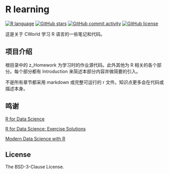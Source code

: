 # R learning

[![R language](https://img.shields.io/badge/R-276DC3?style=flat-square&logo=r)](https://www.r-project.org/)
[![GitHub stars](https://img.shields.io/github/stars/cworld1/r-learning?style=flat-square)](https://github.com/cworld1/r-learning/)
[![GitHub commit activity](https://img.shields.io/github/commit-activity/y/cworld1/r-learning?label=commits&style=flat-square)](https://github.com/cworld1/r-learning/commits/)
[![GitHub license](https://img.shields.io/github/license/cworld1/r-learning?style=flat-square)](https://github.com/cworld1/r-learning/)

这是关于 CWorld 学习 R 语言的一些笔记和代码。

## 项目介绍

根目录中的 z_Homework 为学习时的作业源代码。此外其他为 R 相关的各个部分。每个部分都有 Introduction 来简述本部分内容并做简要的引入。

不是所有章节都采用 markdown 或完整可运行的 r 文件。知识点更多会在代码或描述本身。

## 鸣谢

[R for Data Science](https://r4ds.had.co.nz/)

[R for Data Science: Exercise Solutions](https://jrnold.github.io/r4ds-exercise-solutions)

[Modern Data Science with R](https://mdsr-book.github.io/mdsr2e/)

## License

The BSD-3-Clause License.